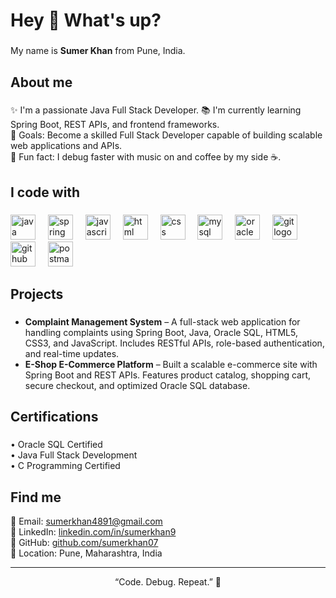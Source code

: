 <h1 align="left">Hey 👋 What's up?</h1>

###

<p align="left">My name is <strong>Sumer Khan</strong>  from Pune, India.</p>

###

<h2 align="left">About me</h2>

###

<p align="left">
✨ I'm a passionate Java Full Stack Developer.
📚 I'm currently learning  Spring Boot, REST APIs, and frontend frameworks.<br>
🎯 Goals: Become a skilled Full Stack Developer capable of building scalable web applications and APIs.<br>
🎲 Fun fact: I debug faster with music on and coffee by my side ☕.
</p>

###

<h2 align="left">I code with</h2>

###

<div align="left">
  <img src="https://cdn.jsdelivr.net/gh/devicons/devicon/icons/java/java-original.svg" height="40" alt="java logo" />
  <img width="12" />
  <img src="https://cdn.jsdelivr.net/gh/devicons/devicon/icons/spring/spring-original.svg" height="40" alt="spring logo" />
  <img width="12" />
  <img src="https://cdn.jsdelivr.net/gh/devicons/devicon/icons/javascript/javascript-original.svg" height="40" alt="javascript logo" />
  <img width="12" />
  <img src="https://cdn.jsdelivr.net/gh/devicons/devicon/icons/html5/html5-original.svg" height="40" alt="html logo" />
  <img width="12" />
  <img src="https://cdn.jsdelivr.net/gh/devicons/devicon/icons/css3/css3-original.svg" height="40" alt="css logo" />
  <img width="12" />
  <img src="https://cdn.jsdelivr.net/gh/devicons/devicon/icons/mysql/mysql-original.svg" height="40" alt="mysql logo" />
  <img width="12" />
  <img src="https://cdn.jsdelivr.net/gh/devicons/devicon/icons/oracle/oracle-original.svg" height="40" alt="oracle logo" />
  <img width="12" />
  <img src="https://cdn.jsdelivr.net/gh/devicons/devicon/icons/git/git-original.svg" height="40" alt="git logo" />
  <img width="12" />
  <img src="https://cdn.jsdelivr.net/gh/devicons/devicon/icons/github/github-original.svg" height="40" alt="github logo" />
  <img width="12" />
  <img src="https://cdn.jsdelivr.net/gh/devicons/devicon/icons/postman/postman-original.svg" height="40" alt="postman logo" />
</div>

###

<h2 align="left">Projects</h2>

###

<ul align="left">
  <li><strong>Complaint Management System</strong> – A full-stack web application for handling complaints using Spring Boot, Java, Oracle SQL, HTML5, CSS3, and JavaScript. Includes RESTful APIs, role-based authentication, and real-time updates.</li>
  <li><strong>E-Shop E-Commerce Platform</strong> – Built a scalable e-commerce site with Spring Boot and REST APIs. Features product catalog, shopping cart, secure checkout, and optimized Oracle SQL database.</li>
</ul>

###

<h2 align="left">Certifications</h2>

###

<p align="left">
  • Oracle SQL Certified<br>
  • Java Full Stack Development<br>
  • C Programming Certified
</p>

###

<h2 align="left">Find me</h2>

<p align="left">
  📧 Email: <a href="mailto:sumerkhan4891@gmail.com">sumerkhan4891@gmail.com</a><br>
  💼 LinkedIn: <a href="https://www.linkedin.com/in/sumerkhan9">linkedin.com/in/sumerkhan9</a><br>
  🔗 GitHub: <a href="https://github.com/sumerkhan07">github.com/sumerkhan07</a><br>
  📍 Location: Pune, Maharashtra, India
</p>

---

<p align="center">“Code. Debug. Repeat.” 🚀</p>
